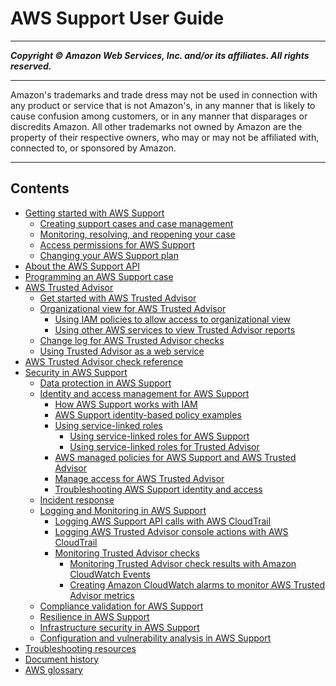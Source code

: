 # AWS Support User Guide

-----
*****Copyright &copy; Amazon Web Services, Inc. and/or its affiliates. All rights reserved.*****

-----
Amazon's trademarks and trade dress may not be used in 
     connection with any product or service that is not Amazon's, 
     in any manner that is likely to cause confusion among customers, 
     or in any manner that disparages or discredits Amazon. All other 
     trademarks not owned by Amazon are the property of their respective
     owners, who may or may not be affiliated with, connected to, or 
     sponsored by Amazon.

-----
## Contents
+ [Getting started with AWS Support](getting-started.md)
   + [Creating support cases and case management](case-management.md)
   + [Monitoring, resolving, and reopening your case](monitoring-your-case.md)
   + [Access permissions for AWS Support](accessing-support.md)
   + [Changing your AWS Support plan](changing-support-plans.md)
+ [About the AWS Support API](Welcome.md)
+ [Programming an AWS Support case](Case_Life_Cycle.md)
+ [AWS Trusted Advisor](trusted-advisor.md)
   + [Get started with AWS Trusted Advisor](get-started-with-aws-trusted-advisor.md)
   + [Organizational view for AWS Trusted Advisor](organizational-view.md)
      + [Using IAM policies to allow access to organizational view](organizational-view-iam-policies.md)
      + [Using other AWS services to view Trusted Advisor reports](use-other-aws-services-with-trusted-advisor-reports.md)
   + [Change log for AWS Trusted Advisor checks](aws-trusted-advisor-change-log.md)
   + [Using Trusted Advisor as a web service](trustedadvisor.md)
+ [AWS Trusted Advisor check reference](trusted-advisor-check-reference.md)
+ [Security in AWS Support](security.md)
   + [Data protection in AWS Support](data-protection.md)
   + [Identity and access management for AWS Support](security-iam.md)
      + [How AWS Support works with IAM](security_iam_service-with-iam.md)
      + [AWS Support identity-based policy examples](security_iam_id-based-policy-examples.md)
      + [Using service-linked roles](using-service-linked-roles-intro.md)
         + [Using service-linked roles for AWS Support](using-service-linked-roles-sup.md)
         + [Using service-linked roles for Trusted Advisor](using-service-linked-roles-ta.md)
      + [AWS managed policies for AWS Support and AWS Trusted Advisor](security-iam-awsmanpol.md)
      + [Manage access for AWS Trusted Advisor](security-trusted-advisor.md)
      + [Troubleshooting AWS Support identity and access](security_iam_troubleshoot.md)
   + [Incident response](incident-response.md)
   + [Logging and Monitoring in AWS Support](monitoring-overview.md)
      + [Logging AWS Support API calls with AWS CloudTrail](logging-using-cloudtrail.md)
      + [Logging AWS Trusted Advisor console actions with AWS CloudTrail](logging-using-cloudtrail-for-aws-trusted-advisor.md)
      + [Monitoring Trusted Advisor checks](cloudwatch-ta.md)
         + [Monitoring Trusted Advisor check results with Amazon CloudWatch Events](cloudwatch-events-ta.md)
         + [Creating Amazon CloudWatch alarms to monitor AWS Trusted Advisor metrics](cloudwatch-metrics-ta.md)
   + [Compliance validation for AWS Support](support-compliance.md)
   + [Resilience in AWS Support](disaster-recovery-resiliency.md)
   + [Infrastructure security in AWS Support](infrastructure-security.md)
   + [Configuration and vulnerability analysis in AWS Support](vulnerability-analysis-and-management.md)
+ [Troubleshooting resources](troubleshooting.md)
+ [Document history](History.md)
+ [AWS glossary](glossary.md)